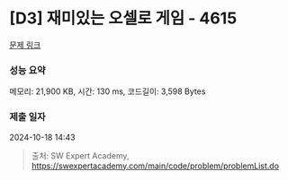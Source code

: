 # [D3] 재미있는 오셀로 게임 - 4615 

[문제 링크](https://swexpertacademy.com/main/code/problem/problemDetail.do?contestProbId=AWQmA4uK8ygDFAXj) 

### 성능 요약

메모리: 21,900 KB, 시간: 130 ms, 코드길이: 3,598 Bytes

### 제출 일자

2024-10-18 14:43



> 출처: SW Expert Academy, https://swexpertacademy.com/main/code/problem/problemList.do